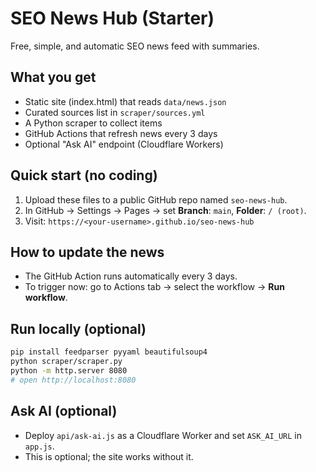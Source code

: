 # SEO News Hub (Starter)

Free, simple, and automatic SEO news feed with summaries.

## What you get
- Static site (index.html) that reads `data/news.json`
- Curated sources list in `scraper/sources.yml`
- A Python scraper to collect items
- GitHub Actions that refresh news every 3 days
- Optional "Ask AI" endpoint (Cloudflare Workers)

## Quick start (no coding)
1. Upload these files to a public GitHub repo named `seo-news-hub`.
2. In GitHub → Settings → Pages → set **Branch**: `main`, **Folder**: `/ (root)`.
3. Visit: `https://<your-username>.github.io/seo-news-hub`

## How to update the news
- The GitHub Action runs automatically every 3 days.
- To trigger now: go to Actions tab → select the workflow → **Run workflow**.

## Run locally (optional)
```bash
pip install feedparser pyyaml beautifulsoup4
python scraper/scraper.py
python -m http.server 8080
# open http://localhost:8080
```

## Ask AI (optional)
- Deploy `api/ask-ai.js` as a Cloudflare Worker and set `ASK_AI_URL` in `app.js`.
- This is optional; the site works without it.
